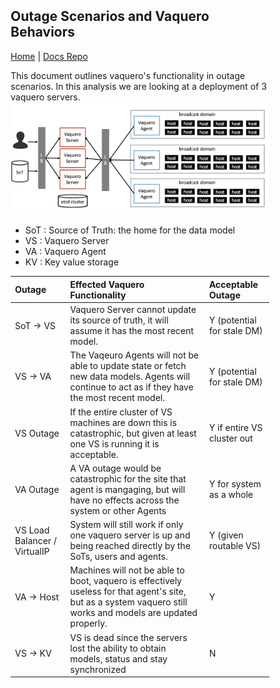 <head>
            <meta charset="UTF-8">
            <!--[if IE]><meta http-equiv="X-UA-Compatible" content="IE=edge"><![endif]-->
            <meta name="viewport" content="width=device-width, initial-scale=1.0">
            <title>Vaquero Getting Started</title>
            <link rel="stylesheet" type="text/css" href="../doc.css">
            <link rel="stylesheet" href="https://fonts.googleapis.com/css?family=Open+Sans:300,300italic,400,400italic,600,600italic%7CNoto+Serif:400,400italic,700,700italic%7CDroid+Sans+Mono:400">
                      <link rel='shortcut icon' href='cow.png' type='image/x-icon'/ >
            <style>
                .markdown-body {
                    box-sizing: border-box;
                    min-width: 200px;
                    max-width: 1200px;
                    margin: 0 auto;
                    padding: 45px;
                }
            </style>
</head><article class="markdown-body">

# Outage Scenarios and Vaquero Behaviors

[Home](https://ciscocloud.github.io/vaquero-docs/) | [Docs Repo](https://github.com/CiscoCloud/vaquero-docs/tree/master)


This document outlines vaquero's functionality in outage scenarios. In this analysis we are looking at a deployment of 3 vaquero servers.
![](nov16HA.png)


- SoT : Source of Truth: the home for the data model
- VS : Vaquero Server
- VA : Vaquero Agent
- KV : Key value storage

| Outage                       | Effected Vaquero Functionality                                                                                                                                | Acceptable Outage          |
|:-----------------------------|:--------------------------------------------------------------------------------------------------------------------------------------------------------------|:---------------------------|
| SoT -> VS                    | Vaquero Server cannot update its source of truth, it will assume it has the most recent model.                                                                | Y (potential for stale DM) |
| VS -> VA                     | The Vaqeuro Agents will not be able to update state or fetch new data models. Agents will continue to act as if they have the most recent model.              | Y (potential for stale DM) |
| VS Outage                    | If the entire cluster of VS machines are down this is catastrophic, but given at least one VS is running it is acceptable.                                    | Y if entire VS cluster out |
| VA Outage                    | A VA outage would be catastrophic for the site that agent is mangaging, but will have no effects across the system or other Agents                            | Y for system as a whole    |
| VS Load Balancer / VirtualIP | System will still work if only one vaquero server is up and being reached directly by the SoTs, users and agents.                                             | Y  (given routable VS)     |
| VA -> Host                   | Machines will not be able to boot, vaquero is effectively useless for that agent's site, but as a system vaquero still works and models are updated properly. | Y                          |
| VS -> KV                     | VS is dead since the servers lost the ability to obtain models, status and stay synchronized                                                                  | N                          |
